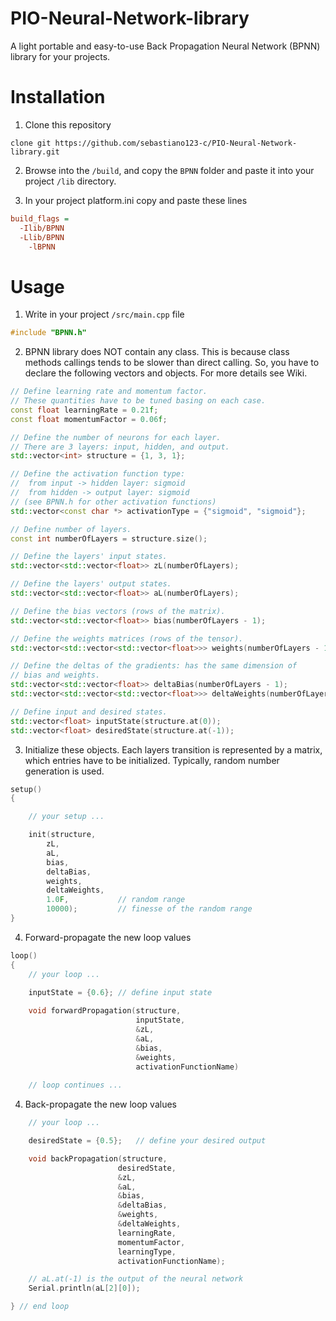 # **PIO-Neural-Network-library**
A light portable and easy-to-use Back Propagation Neural Network (BPNN) library for your projects.

# Installation
1) Clone this repository
```
clone git https://github.com/sebastiano123-c/PIO-Neural-Network-library.git
```
2) Browse into the `/build`, and copy the `BPNN` folder and paste it into your project `/lib` directory.

3) In your project platform.ini copy and paste these lines
```ini
build_flags =
  -Ilib/BPNN
  -Llib/BPNN
 	-lBPNN
```

# Usage
1) Write in your project `/src/main.cpp` file
```cpp
#include "BPNN.h"
```

2) BPNN library does NOT contain any class.
This is because class methods callings tends to be slower than direct calling.
So, you have to declare the following vectors and objects.
For more details see Wiki.
```cpp
// Define learning rate and momentum factor.
// These quantities have to be tuned basing on each case.
const float learningRate = 0.21f;
const float momentumFactor = 0.06f;

// Define the number of neurons for each layer.
// There are 3 layers: input, hidden, and output.
std::vector<int> structure = {1, 3, 1}; 

// Define the activation function type:
//  from input -> hidden layer: sigmoid 
//  from hidden -> output layer: sigmoid
// (see BPNN.h for other activation functions)
std::vector<const char *> activationType = {"sigmoid", "sigmoid"};

// Define number of layers.
const int numberOfLayers = structure.size();

// Define the layers' input states.
std::vector<std::vector<float>> zL(numberOfLayers);

// Define the layers' output states.
std::vector<std::vector<float>> aL(numberOfLayers);

// Define the bias vectors (rows of the matrix).
std::vector<std::vector<float>> bias(numberOfLayers - 1);

// Define the weights matrices (rows of the tensor).
std::vector<std::vector<std::vector<float>>> weights(numberOfLayers - 1);

// Define the deltas of the gradients: has the same dimension of
// bias and weights.
std::vector<std::vector<float>> deltaBias(numberOfLayers - 1);
std::vector<std::vector<std::vector<float>>> deltaWeights(numberOfLayers - 1);

// Define input and desired states.
std::vector<float> inputState(structure.at(0));
std::vector<float> desiredState(structure.at(-1));
```

3) Initialize these objects.
Each layers transition is represented by a matrix, which entries have to be initialized. 
Typically, random number generation is used.
```cpp
setup()
{

    // your setup ...

    init(structure,
        zL,
        aL,
        bias,
        deltaBias,
        weights,
        deltaWeights,
        1.0F,           // random range 
        10000);         // finesse of the random range
}
```

4) Forward-propagate the new loop values
```cpp
loop()
{
    // your loop ...
    
    inputState = {0.6}; // define input state

    void forwardPropagation(structure,
                            inputState,
                            &zL,
                            &aL,
                            &bias,
                            &weights,
                            activationFunctionName)
    
    // loop continues ...
```

4) Back-propagate the new loop values
```cpp
    // your loop ...

    desiredState = {0.5};   // define your desired output

    void backPropagation(structure,
                        desiredState,
                        &zL,
                        &aL,
                        &bias,
                        &deltaBias,
                        &weights,
                        &deltaWeights,
                        learningRate,
                        momentumFactor,
                        learningType,
                        activationFunctionName);

    // aL.at(-1) is the output of the neural network
    Serial.println(aL[2][0]);

} // end loop
```
